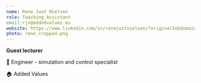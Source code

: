 ```yaml
---
name: Rene Just Nielsen 
role: Teaching Assistant
email:rjn@addedvalues.eu
website: https://www.linkedin.com/in/renejustnielsen/?originalSubdomain=dk
photo: rene_cropped.png
---
```


<strong>Guest lecturer</strong>

💼 Engineer - simulation and control specialist

🏠 Added Values
